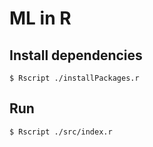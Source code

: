 # ML in R

## Install dependencies

```
$ Rscript ./installPackages.r
```

## Run

```
$ Rscript ./src/index.r
```
